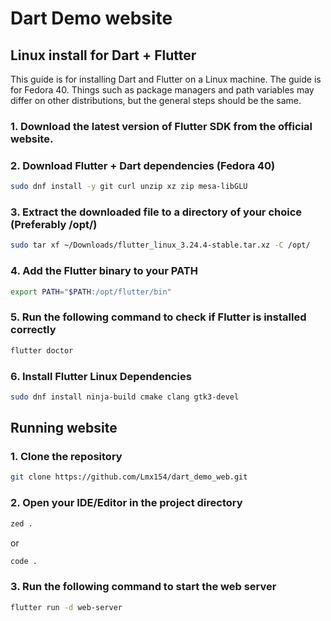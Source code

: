 # Dart Demo website

## Linux install for Dart + Flutter
This guide is for installing Dart and Flutter on a Linux machine. The guide is for Fedora 40. Things such as package managers and path variables may differ on other distributions, but the general steps should be the same.

### 1. Download the latest version of Flutter SDK from the official website.

### 2. Download Flutter + Dart dependencies (Fedora 40)
```bash
sudo dnf install -y git curl unzip xz zip mesa-libGLU
```

### 3. Extract the downloaded file to a directory of your choice (Preferably /opt/)
```bash
sudo tar xf ~/Downloads/flutter_linux_3.24.4-stable.tar.xz -C /opt/
```

### 4. Add the Flutter binary to your PATH
```bash
export PATH="$PATH:/opt/flutter/bin"
```

### 5. Run the following command to check if Flutter is installed correctly
```bash
flutter doctor
```

### 6. Install Flutter Linux Dependencies
```bash
sudo dnf install ninja-build cmake clang gtk3-devel
```

## Running website

### 1. Clone the repository
```bash
git clone https://github.com/Lmx154/dart_demo_web.git
```

### 2. Open your IDE/Editor in the project directory
```bash
zed .
```
or
```bash
code .
```

### 3. Run the following command to start the web server
```bash
flutter run -d web-server
```
```
